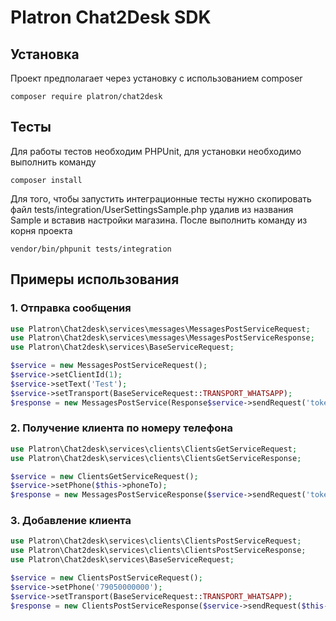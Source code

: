 Platron Chat2Desk SDK
===============
## Установка

Проект предполагает через установку с использованием composer
<pre><code>composer require platron/chat2desk</pre></code>

## Тесты
Для работы тестов необходим PHPUnit, для установки необходимо выполнить команду
```
composer install
```
Для того, чтобы запустить интеграционные тесты нужно скопировать файл tests/integration/UserSettingsSample.php удалив 
из названия Sample и вставив настройки магазина. После выполнить команду из корня проекта
```
vendor/bin/phpunit tests/integration
```

## Примеры использования

### 1. Отправка сообщения

```php
use Platron\Chat2desk\services\messages\MessagesPostServiceRequest;
use Platron\Chat2desk\services\messages\MessagesPostServiceResponse;
use Platron\Chat2desk\services\BaseServiceRequest;

$service = new MessagesPostServiceRequest();
$service->setClientId(1);
$service->setText('Test');
$service->setTransport(BaseServiceRequest::TRANSPORT_WHATSAPP);
$response = new MessagesPostService(Response$service->sendRequest('token'));
```

### 2. Получение клиента по номеру телефона

```php
use Platron\Chat2desk\services\clients\ClientsGetServiceRequest;
use Platron\Chat2desk\services\clients\ClientsGetServiceResponse;

$service = new ClientsGetServiceRequest();
$service->setPhone($this->phoneTo);
$response = new MessagesPostServiceResponse($service->sendRequest('token'));
```

### 3. Добавление клиента

```php
use Platron\Chat2desk\services\clients\ClientsPostServiceRequest;
use Platron\Chat2desk\services\clients\ClientsPostServiceResponse;
use Platron\Chat2desk\services\BaseServiceRequest;

$service = new ClientsPostServiceRequest();
$service->setPhone('79050000000');
$service->setTransport(BaseServiceRequest::TRANSPORT_WHATSAPP);
$response = new ClientsPostServiceResponse($service->sendRequest($this->authString));
```

